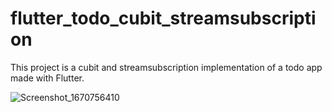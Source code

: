 # flutter_todo_cubit_streamsubscription

This project is a cubit and streamsubscription implementation of a todo app made with Flutter.

![Screenshot_1670756410](https://user-images.githubusercontent.com/76113072/206899919-ba4710f3-2925-4e85-9a52-88497863e2e4.png)


